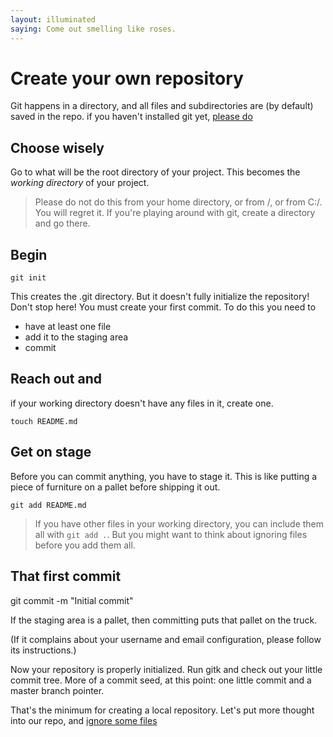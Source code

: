 ```yaml
---
layout: illuminated
saying: Come out smelling like roses.
---
```


# Create your own repository

Git happens in a directory, and all files and subdirectories are (by default) saved in the repo.
if you haven't installed git yet, [please do](http://git-scm.com/downloads)

## Choose wisely

Go to what will be the root directory of your project. This becomes the *working directory* of your project.

> Please do not do this from your home directory, or from /, or from C:/. You will regret it. If you're playing around with git, create a directory and go there.

## Begin

    git init

This creates the .git directory. But it doesn't fully initialize the repository! Don't stop here! You must create your first commit. To do this you need to
* have at least one file
* add it to the staging area
* commit

## Reach out and

if your working directory doesn't have any files in it, create one.

    touch README.md

## Get on stage

Before you can commit anything, you have to stage it. This is like putting a piece of furniture on a pallet before shipping it out.

    git add README.md

> If you have other files in your working directory, you can include them all with `git add .`. But you might want to think about ignoring files before you add them all.

## That first commit

   git commit -m "Initial commit"

If the staging area is a pallet, then committing puts that pallet on the truck.

(If it complains about your username and email configuration, please
follow its instructions.)

Now your repository is properly initialized. Run gitk and check out your little commit tree. More of a commit seed, at this point: one little commit and a master branch pointer.

That's the minimum for creating a local repository. Let's put more thought into our repo, and [ignore some files](ignore.html)
